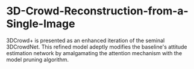# 3D-Crowd-Reconstruction-from-a-Single-Image
3DCrowd+ is presented as an enhanced iteration of the seminal 3DCrowdNet. This refined model adeptly modifies the baseline's attitude estimation network by amalgamating the attention mechanism with the model pruning algorithm. 
